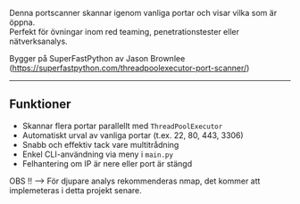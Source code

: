 
Denna portscanner skannar igenom vanliga portar och visar vilka som är öppna.  
Perfekt för övningar inom red teaming, penetrationstester eller nätverksanalys.

Bygger på SuperFastPython av Jason Brownlee (https://superfastpython.com/threadpoolexecutor-port-scanner/)

---

## Funktioner 
- Skannar flera portar parallellt med `ThreadPoolExecutor`
- Automatiskt urval av vanliga portar (t.ex. 22, 80, 443, 3306)
- Snabb och effektiv tack vare multitrådning
- Enkel CLI-användning via meny i `main.py`
- Felhantering om IP är nere eller port är stängd

OBS !! --> För djupare analys rekommenderas nmap, det kommer att implemeteras i detta projekt senare. 